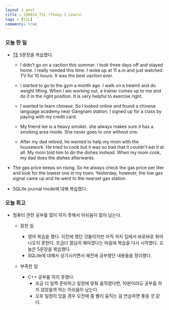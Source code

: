 ```yaml
---
layout : post
title : 190824_TIL (Today I Learn)
tags : [TIL]
comments: true
---
```

### 오늘 한 일
- [TE](https://armkernel.github.io/TE_190824) 5문장을 복습했다.
  - I didn't go on a vaction this summer. I took three days off and stayed home. I really needed this time. I woke up at 11 a.m and just watched TV for 10 hours. It was the best vaction ever.

  - I started to go to the gym a month ago. I walk on a treamil and do weight lifting. When I am working out, a trainer comes up to me and do it in the right position. It is very helpful to exercise right.

  - I wanted to learn chinese. So I looked online and found a chinese language academy near Gangnam station. I signed up for a class by paying with my credit card.

  - My friend lee is a heavy smoker. she always makes sure it has a smoking area inside. She never goes to one without one.

  - After my dad retired, he wanted to help my mom with the housework. He tried to cook but it was so bad that it couldn't eat it at all. My mom told him to do the dishes instead. When my mom cook, my dad does the dishes afterwards.

 - The gas price keeps on rising. So he always check the gas price per liter and look for the lowest one in my town. Yesterday, however, the low gas signal came up and he went to the nearset gas station. 

  - SQLite journal mode에 대해 복습했다.

### 오늘 회고
- 컴퓨터 관련 공부를 많이 하지 못해서 아쉬움이 많이 남는다.
  - 잘한 일
    - 영어 복습을 했다. 이전에 했던 것들이지만 아직 까지 입에서 바로바로 튀어나오지 못한다. 조금더 열심히 해야겠다는 마음에 복습을 다시 시작했다. 오늘은 5문장을 복습했다.
    - SQLite에 대해서 상기시키면서 예전에 공부했던 내용들을 정리했다.

  - 부족한 일
    - C++ 공부를 하지 못했다.
      - 조금 더 일찍 준비하고 일정에 맞춰 움직였다면, 10분이라도 공부를 하지 않았을까 하는 아쉬움이 남는다. 
      - 오후 일정이 있을 경우 오전에 좀 빨리 움직는 걸 연습하면 좋을 것 같다. 
